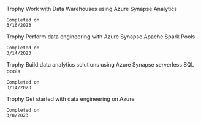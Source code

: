 

Trophy
Work with Data Warehouses using Azure Synapse Analytics

    Completed on 
    3/16/2023

Trophy
Perform data engineering with Azure Synapse Apache Spark Pools

    Completed on 
    3/14/2023

Trophy
Build data analytics solutions using Azure Synapse serverless SQL pools

    Completed on 
    3/14/2023

Trophy
Get started with data engineering on Azure

    Completed on 
    3/8/2023

